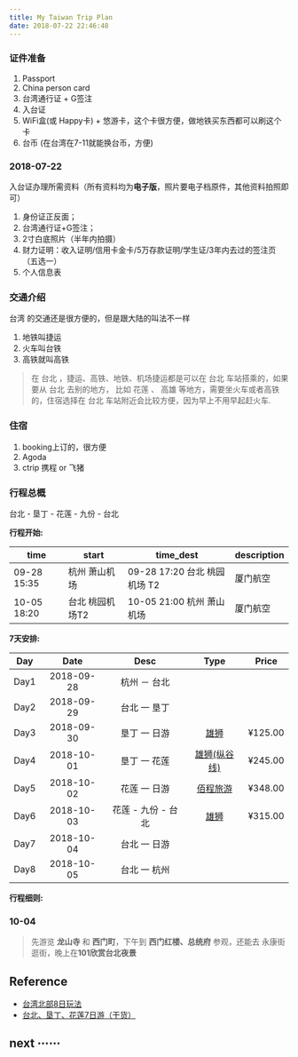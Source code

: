 ```yaml
---
title: My Taiwan Trip Plan
date: 2018-07-22 22:46:48
---
```


### 证件准备

1. Passport
2. China person card
4. 台湾通行证 + G签注
6. 入台证
7. WiFi盒(或 Happy卡) + 悠游卡，这个卡很方便，做地铁买东西都可以刷这个卡
9. 台币 (在台湾在7-11就能换台币，方便)

### 2018-07-22

入台证办理所需资料（所有资料均为**电子版**，照片要电子档原件，其他资料拍照即可） 

1. 身份证正反面； 
2. 台湾通行证+G签注； 
3. 2寸白底照片（半年内拍摄） 
4. 财力证明：收入证明/信用卡金卡/5万存款证明/学生证/3年内去过的签注页（五选一）
5. 个人信息表


### 交通介绍

台湾 的交通还是很方便的，但是跟大陆的叫法不一样

 1. 地铁叫捷运
 2. 火车叫台铁
 3. 高铁就叫高铁

> 在 台北 ，捷运、高铁、地铁、机场捷运都是可以在 台北 车站搭乘的，如果要从 台北 去别的地方， 比如 花莲 、 高雄 等地方，需要坐火车或者高铁的，住宿选择在 台北 车站附近会比较方便，因为早上不用早起赶火车.

### 住宿

 1. booking上订的，很方便
 2. Agoda
 3. ctrip 携程 or 飞猪

### 行程总概

台北 - 垦丁 - 花莲 - 九份 - 台北

**行程开始:**

time  | start | time_dest | description
------- | ------- | -------  | -------
09-28 15:35 | 杭州 萧山机场  | 09-28 17:20 台北 桃园机场 T2 | 厦门航空
10-05 18:20 | 台北 桃园机场T2 | 10-05 21:00 杭州 萧山机场 | 厦门航空

**7天安排:**

Day | Date | Desc | Type | Price
:-------: | :-------: | :-------:  | :-------: | :-------:
Day1 | 2018-09-28 |  杭州 － 台北
Day2 | 2018-09-29 |  台北 一 垦丁
Day3 | 2018-09-30 |  垦丁 一 日游 | [雄狮 ][t3] | ¥125.00
Day4 | 2018-10-01 |  垦丁 一 花莲 | [雄狮(纵谷线) ][t4] | ¥245.00
Day5 | 2018-10-02 |  花莲 一 日游 | [佰程旅游][t5] | ¥348.00
Day6 | 2018-10-03 |  花莲 - 九份 - 台北  | [雄狮][t6] | ¥315.00
Day7 | 2018-10-04 |  台北 一 日游 | 
Day8 | 2018-10-05 |  台北 一 杭州 |

[t2]: o
[t3]: https://traveldetail.fliggy.com/item.htm?spm=a220m.1000858.1000725.16.2cec70c2aHBsO9&id=538863528982&skuId=3343192616481&areaId=330100&user_id=2950672604&cat_id=2&is_b=1&rn=bdd558ce31e45adabe905dacdb6ad12c
[t4]: https://traveldetail.fliggy.com/item.htm?spm=a220m.1000858.1000725.6.2cec70c2l4W1lm&id=538600579730&skuId=3516826414380&areaId=330100&user_id=2950672604&cat_id=2&is_b=1&rn=88a800a4a79b0e225d343bfd47ae0414
[t5]: https://traveldetail.fliggy.com/item.htm?spm=a220m.1000858.1000725.6.6ec3521a3xaSBD&id=521190567788&skuId=3827895254934&areaId=330100&user_id=618971955&cat_id=2&is_b=1&rn=186f85cbd888f29b18ed4cf6a2c7c3e1
[t6]: https://traveldetail.fliggy.com/item.htm?spm=a220m.1000858.1000725.26.69496e1cau9t64&id=538808685037&skuId=3381757497195&areaId=330100&user_id=2950672604&cat_id=2&is_b=1&rn=e1eaf0a68badfb76a5fdfda35231392b

**行程细则:**




### 10-04 

> 先游览 **龙山寺** 和 **西门町**，下午到 **西门红楼、总统府** 参观，还能去 永康街逛街，晚上在**101欣赏台北夜景**



## Reference

- [台湾北部8日玩法][1]
- [台北、垦丁、花莲7日游（干货）][2]

[0]: /mytaiwantrip
[1]: http://www.mafengwo.cn/mdd/route/12684_69.html
[2]: https://www.mafengwo.cn/i/7223780.html

## next ⋯⋯
